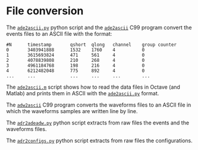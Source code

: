 # File conversion

The [`ade2ascii.py`](./ade2ascii.py) python script and the [`ade2ascii`](./ade2ascii.c) C99 program convert the events files to an ASCII file with the format:

    #N      timestamp       qshort  qlong   channel    group counter
    0       3403941888      1532    1760    4          0
    1       3615693824      471     561     4          0
    2       4078839808      210     268     4          0
    3       4961184768      198     216     4          0
    4       6212482048      775     892     4          0
    ...     ...             ...     ...     ...        ...

The [`ade2ascii.m`](./ade2ascii.m) script shows how to read the data files in Octave (and Matlab) and prints them in ASCII with the [`ade2ascii.py`](./ade2ascii.py) format.

The [`adw2ascii`](./ade2ascii.c) C99 program converts the waveforms files to an ASCII file in which the waveforms samples are written line by line.

The [`adr2adeadw.py`](./adr2adeadw.py) python script extracts from raw files the events and the waveforms files.

The [`adr2configs.py`](./adr2configs.py) python script extracts from raw files the configurations.
